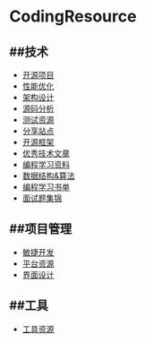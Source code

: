 # CodingResource

##技术
---

* [开源项目](https://github.com/tb-yangshu/AndroidLearningResource/tree/master/resource/open_source_project)
* [性能优化](https://github.com/tb-yangshu/AndroidLearningResource/tree/master/resource/perform_optimization)
* [架构设计](https://github.com/tb-yangshu/AndroidLearningResource/tree/master/resource/architecture_design)
* [源码分析](https://github.com/tb-yangshu/AndroidLearningResource/tree/master/resource/source_analyze)
* [测试资源](https://github.com/tb-yangshu/AndroidLearningResource/tree/master/resource/test)
* [分享站点](https://github.com/tb-yangshu/AndroidLearningResource/tree/master/resource/blog)
* [开源框架](https://github.com/tb-yangshu/android_learning_resource/tree/master/resource/open_lib)
* [优秀技术文章](https://github.com/tb-yangshu/AndroidLearningResource/tree/master/resource/technique_points_analyze)
* [编程学习资料](https://github.com/tb-yangshu/android_learning_resource/tree/master/resource/learning_resource)
* [数据结构&算法](https://github.com/tb-yangshu/AndroidLearningResource/tree/master/resource/data_structure)
* [编程学习书单](https://github.com/tb-yangshu/AndroidLearningResource/tree/master/resource/book)
* [面试题集锦](https://github.com/tb-yangshu/android_learning_resource/tree/master/resource/interview_question)


##项目管理
---

* [敏捷开发](https://github.com/tb-yangshu/AndroidLearningResource/tree/master/resource/scrum)
* [平台资源](https://github.com/tb-yangshu/android_learning_resource/tree/master/resource/platform_resource)
* [界面设计](https://github.com/tb-yangshu/AndroidLearningResource/tree/master/resource/ui_design)

##工具
---

* [工具资源](https://github.com/tb-yangshu/AndroidLearningResource/tree/master/resource/develop_tools)





